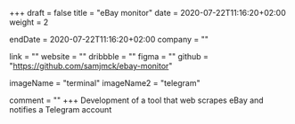 +++
draft = false
title = "eBay monitor"
date = 2020-07-22T11:16:20+02:00
weight = 2

endDate = 2020-07-22T11:16:20+02:00
company = ""

link = ""
website = ""
dribbble = ""
figma = ""
github = "https://github.com/samjmck/ebay-monitor"

imageName = "terminal"
imageName2 = "telegram"

comment = ""
+++
Development of a tool that web scrapes eBay and notifies a Telegram account
